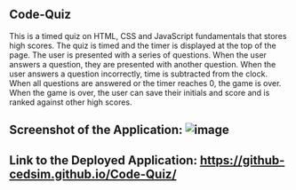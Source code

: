 ## Code-Quiz

This is a timed quiz on HTML, CSS and JavaScript fundamentals that stores high scores. The quiz is timed and the timer is displayed at the top of the page. The user is presented with a series of questions. When the user answers a question, they are presented with another question. When the user answers a question incorrectly, time is subtracted from the clock. When all questions are answered or the timer reaches 0, the game is over. When the game is over, the user can save their initials and score and is ranked against other high scores.

## Screenshot of the Application: ![image](https://github.com/github-cedsim/Code-Quiz/assets/126218396/808c8a36-a99f-4ed8-93e8-94d6a1ccc9d6)



## Link to the Deployed Application: https://github-cedsim.github.io/Code-Quiz/
